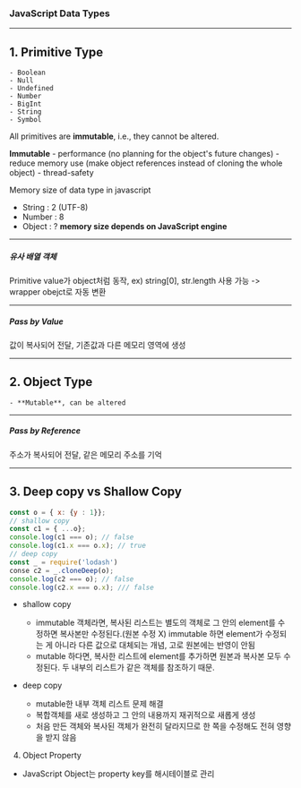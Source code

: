 ### JavaScript Data Types
   
<hr/>

## 1. Primitive Type
    - Boolean
    - Null
    - Undefined
    - Number
    - BigInt
    - String
    - Symbol

All primitives are **immutable**, i.e., they cannot be altered.

**Immutable**
    - performance (no planning for the object's future changes)
    - reduce memory use (make object references instead of cloning the whole object)
    - thread-safety


Memory size of data type in javascript
- String : 2 (UTF-8)
- Number : 8
- Object : ?
**memory size depends on JavaScript engine**

<hr/>

##### 유사 배열 객체
Primitive value가 object처럼 동작, ex) string[0], str.length 사용 가능
-> wrapper obejct로 자동 변환


<hr/>

##### Pass by Value
값이 복사되어 전달, 기존값과 다른 메모리 영역에 생성


<hr/>


## 2. Object Type
    - **Mutable**, can be altered

<hr/>

##### Pass by Reference
주소가 복사되어 전달, 같은 메모리 주소를 기억


<hr/>

## 3. Deep copy vs Shallow Copy

```jsx
const o = { x: {y : 1}}; 
// shallow copy 
const c1 = { ...o}; 
console.log(c1 === o); // false 
console.log(c1.x === o.x); // true 
// deep copy 
const _ = require('lodash') 
conse c2 = _.cloneDeep(o); 
console.log(c2 === o); // false 
console.log(c2.x === o.x); /// false
```

- shallow copy
    - immutable 객체라면,
        복사된 리스트는 별도의 객체로 그 안의 element를 수정하면 복사본만 수정된다.(원본 수정 X)
        immutable 하면 element가 수정되는 게 아니라 다른 값으로 대체되는 개념, 고로 원본에는 반영이 안됨
    - mutable 하다면,
        복사한 리스트에 element를 추가하면 원본과 복사본 모두 수정된다. 두 내부의 리스트가 같은 객체를 참조하기 때문.

- deep copy
    - mutable한 내부 객체 리스트 문제 해결
    - 복합객체를 새로 생성하고 그 안의 내용까지 재귀적으로 새롭게 생성
    - 처음 만든 객체와 복사된 객체가 완전히 달라지므로 한 쪽을 수정해도 전혀 영향을 받지 않음




4. Object Property
- JavaScript Object는 property key를 해시테이블로 관리